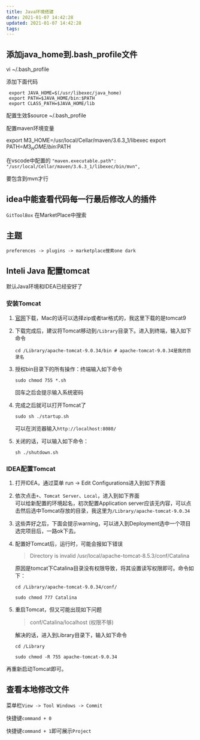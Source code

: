 ```yaml
---
title: Java环境搭建
date: 2021-01-07 14:42:28
updated: 2021-01-07 14:42:28
tags:
---
```



## 添加java_home到.bash_profile文件

vi ~/.bash_profile

添加下面代码

```bin
 export JAVA_HOME=$(/usr/libexec/java_home)
 export PATH=$JAVA_HOME/bin:$PATH
 export CLASS_PATH=$JAVA_HOME/lib
```

配置生效$source ~/.bash_profile

配置maven环境变量

export M3_HOME=/usr/local/Cellar/maven/3.6.3_1/libexec
export PATH=$M3_HOME/bin:$PATH

在vscode中配置的    `"maven.executable.path": "/usr/local/Cellar/maven/3.6.3_1/libexec/bin/mvn",`

要包含到mvn才行

## idea中能查看代码每一行最后修改人的插件

`GitToolBox` 在MarketPlace中搜索

## 主题

`preferences -> plugins -> marketplace搜索one dark`

## Inteli Java 配置tomcat

默认Java环境和IDEA已经安好了

### 安装Tomcat

1. [官网](https://tomcat.apache.org/download-90.cgi)下载，Mac的话可以选择zip或者tar格式的，我这里下载的是tomcat9  

2. 下载完成后，建议将Tomcat移动到`/Library`目录下。进入到终端，输入如下命令

    `cd /Library/apache-tomcat-9.0.34/bin # apache-tomcat-9.0.34是我的目录名`

3. 授权bin目录下的所有操作：终端输入如下命令

    `sudo chmod 755 *.sh`

    回车之后会提示输入系统密码

4. 完成之后就可以打开Tomcat了

    `sudo sh ./startup.sh`

    可以在浏览器输入`http://localhost:8080/`

5. 关闭的话，可以输入如下命令：

    `sh ./shutdown.sh`

### IDEA配置Tomcat

1. 打开IDEA，通过菜单 run -> Edit Configurations进入到如下界面  

2. 依次点击`+`、`Tomcat Server`、`Local`，进入到如下界面  
    可以给新配置的环境起名，初次配置Application server应该无内容，可以点击然后选中Tomcat存放的目录，我这里为`/Library/apache-tomcat-9.0.34`

3. 这些弄好之后，下面会提示warning，可以进入到Deployment选中一个项目  
    选完项目后，一路ok下去。

4. 配置好Tomcat后，运行时，可能会报如下错误

    > Directory is invalid /usr/local/apache-tomcat-8.5.3/conf/Catalina

    原因是tomcat下Catalina目录没有权限导致，将其设置读写权限即可。命令如下：

    `cd /Library/apache-tomcat-9.0.34/conf/`

    `sudo chmod 777 Catalina`

5. 重启Tomcat，但又可能出现如下问题

    > conf/Catalina/localhost (权限不够)

    解决的话，进入到Library目录下，输入如下命令

    `cd /Library`

    `sudo chmod -R 755 apache-tomcat-9.0.34`

再重新启动Tomcat即可。

## 查看本地修改文件

菜单栏`View -> Tool Windows -> Commit`

快捷键`command + 0`

快捷键`command + 1`即可展示`Project`
